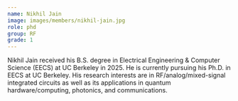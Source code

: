 ```yaml
---
name: Nikhil Jain
image: images/members/nikhil-jain.jpg
role: phd
group: RF
grade: 1
---
```


Nikhil Jain received his B.S. degree in Electrical Engineering & Computer Science (EECS) at UC Berkeley in 2025. He is currently pursuing his Ph.D. in EECS at UC Berkeley. His research interests are in RF/analog/mixed-signal integrated circuits as well as its applications in quantum hardware/computing, photonics, and communications.


